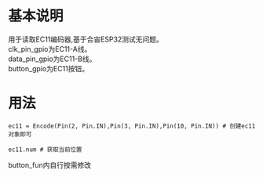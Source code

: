 # 基本说明
用于读取EC11编码器,基于合宙ESP32测试无问题。<br>
clk_pin_gpio为EC11-A线。<br>
data_pin_gpio为EC11-B线。<br>
button_gpio为EC11按钮。<br>
# 用法
~~~
ec11 = Encode(Pin(2, Pin.IN),Pin(3, Pin.IN),Pin(10, Pin.IN)) # 创建ec11对象即可

ec11.num # 获取当前位置
~~~

button_fun内自行按需修改